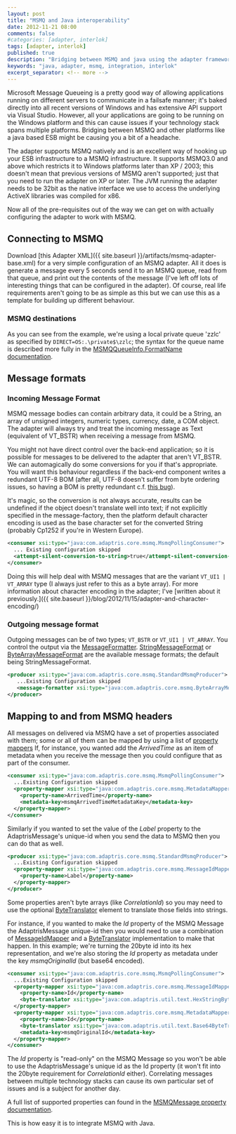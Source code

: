 ```yaml
---
layout: post
title: "MSMQ and Java interoperability"
date: 2012-11-21 08:00
comments: false
#categories: [adapter, interlok]
tags: [adapter, interlok]
published: true
description: "Bridging between MSMQ and java using the adapter framework"
keywords: "java, adapter, msmq, integration, interlok"
excerpt_separator: <!-- more -->
---
```


Microsoft Message Queueing is a pretty good way of allowing applications running on different servers to communicate in a failsafe manner; it's baked directly into all recent versions of Windows and has extensive API support via Visual Studio. However, all your applications are going to be running on the Windows platform and this can cause issues if your technology stack spans multiple platforms. Bridging between MSMQ and other platforms like a java based ESB might be causing you a bit of a headache.

<!-- more -->

The adapter supports MSMQ natively and is an excellent way of hooking up your ESB infrastructure to a MSMQ infrastructure. It supports MSMQ3.0 and above which restricts it to Windows platforms later than XP / 2003; this doesn't mean that previous versions of MSMQ aren't supported; just that you need to run the adapter on XP or later. The JVM running the adapter needs to be 32bit as the native interface we use to access the underlying ActiveX libraries was compiled for x86.

Now all of the pre-requisites out of the way we can get on with actually configuring the adapter to work with MSMQ.

## Connecting to MSMQ ##


Download [this Adapter XML]({{ site.baseurl }}/artifacts/msmq-adapter-base.xml) for a very simple configuration of an MSMQ adapter. All it does is generate a message every 5 seconds send it to an MSMQ queue, read from that queue, and print out the contents of the message (I've left off lots of interesting things that can be configured in the adapter). Of course, real life requirements aren't going to be as simple as this but we can use this as a template for building up different behaviour.

### MSMQ destinations ###

As you can see from the example, we're using a local private queue 'zzlc' as specified by `DIRECT=OS:.\private$\zzlc`; the syntax for the queue name is described more fully in the [MSMQQueueInfo.FormatName documentation](http://msdn.microsoft.com/en-us/library/ms705703%28VS.85%29.aspx).

## Message formats ##

### Incoming Message Format ###

MSMQ message bodies can contain arbitrary data, it could be a String, an array of unsigned integers, numeric types, currency, date, a COM object. The adapter will always try and treat the incoming message as Text (equivalent of VT_BSTR) when receiving a message from MSMQ.

You might not have direct control over the back-end application; so it is possible for messages to be delivered to the adapter that aren't VT_BSTR. We can automagically do some conversions for you if that's appropriate.  You will want this behaviour regardless if the back-end component writes a redundant UTF-8 BOM (after all, UTF-8 doesn't suffer from byte ordering issues, so having a BOM is pretty redundant c.f. [this bug](http://bugs.sun.com/bugdatabase/view_bug.do?bug_id=4508058)).

It's magic, so the conversion is not always accurate, results can be undefined if the object doesn't translate well into text; if not explicitly specified in the message-factory, then the platform default character encoding is used as the base character set for the converted String (probably Cp1252 if you're in Western Europe).

```xml
<consumer xsi:type="java:com.adaptris.core.msmq.MsmqPollingConsumer">
  ... Existing configuration skipped
  <attempt-silent-conversion-to-string>true</attempt-silent-conversion-to-string>
</consumer>
```

Doing this will help deal with MSMQ messages that are the variant `VT_UI1 | VT_ARRAY` type (I always just refer to this as a byte array). For more information about character encoding in the adapter; I've [written about it previously.]({{ site.baseurl }}/blog/2012/11/15/adapter-and-character-encoding/)

### Outgoing message format ###

Outgoing messages can be of two types; `VT_BSTR` or `VT_UI1 | VT_ARRAY`. You control the output via the [MessageFormatter][1]. [StringMessageFormat][] or [ByteArrayMessageFormat][] are the available message formats; the default being StringMessageFormat.

```xml
<producer xsi:type="java:com.adaptris.core.msmq.StandardMsmqProducer">
   ...Existing Configuration skipped
   <message-formatter xsi:type="java:com.adaptris.core.msmq.ByteArrayMessageFormat"/>
</producer>
```

## Mapping to and from MSMQ headers

All messages on delivered via MSMQ have a set of properties associated with them; some or all of them can be mapped by using a list of [property mappers][PropertyMapper] If, for instance, you wanted add the _ArrivedTime_ as an item of metadata when you receive the message then you could configure that as part of the consumer.

```xml
<consumer xsi:type="java:com.adaptris.core.msmq.MsmqPollingConsumer">
  ...Existing Configuration skipped
  <property-mapper xsi:type="java:com.adaptris.core.msmq.MetadataMapper">
    <property-name>ArrivedTime</property-name>
    <metadata-key>msmqArrivedTimeMetadataKey</metadata-key>
  </property-mapper>
</consumer>
```

Similarly if you wanted to set the value of the _Label_ property to the AdaptrisMessage's unique-id when you send the data to MSMQ then you can do that as well.

```xml
<producer xsi:type="java:com.adaptris.core.msmq.StandardMsmqProducer">
  ...Existing Configuration skipped
  <property-mapper xsi:type="java:com.adaptris.core.msmq.MessageIdMapper">
    <property-name>Label</property-name>
  </property-mapper>
</producer>
```

Some properties aren't byte arrays (like _CorrelationId_) so you may need to use the optional [ByteTranslator][2] element to translate those fields into strings.

For instance, if you wanted to make the _Id_ property of the MSMQ Message the AdaptrisMessage unique-id then you would need to use a combination of [MessageIdMapper][] and a [ByteTranslator][] implementation to make that happen. In this example; we're turning the 20byte id into its hex representation, and we're also storing the _Id_ property as metadata under the key _msmqOriginalId_ (but base64 encoded).

```xml
<consumer xsi:type="java:com.adaptris.core.msmq.MsmqPollingConsumer">
  ...Existing Configuration skipped
  <property-mapper xsi:type="java:com.adaptris.core.msmq.MessageIdMapper">
    <property-name>Id</property-name>
    <byte-translator xsi:type="java:com.adaptris.util.text.HexStringByteTranslator"/>
  </property-mapper>
  <property-mapper xsi:type="java:com.adaptris.core.msmq.MetadataMapper">
    <property-name>Id</property-name>
    <byte-translator xsi:type="java:com.adaptris.util.text.Base64ByteTranslator"/>
    <metadata-key>msmqOriginalId</metadata-key>
  </property-mapper>
</consumer>
```

The _Id_ property is "read-only" on the MSMQ Message so you won't be able to use the AdaptrisMessage's unique id as the Id property (it won't fit into the 20byte requirement for _CorrelationId_ either). Correlating messages between multiple technology stacks can cause its own particular set of issues and is a subject for another day.

A full list of supported properties can found in the [MSMQMessage property documentation](http://msdn.microsoft.com/en-us/library/ms705286%28VS.85%29.aspx).

This is how easy it is to integrate MSMQ with Java.

[1]: http://development.adaptris.net/javadocs/v2-snapshot/com/adaptris/core/msmq/StandardMsmqProducer.html#setMessageFormatter(com.adaptris.core.msmq.MsmqMessageFormat)
[StringMessageFormat]: http://development.adaptris.net/javadocs/v2-snapshot/com/adaptris/core/msmq/StringMessageFormat.html
[ByteArrayMessageFormat]: http://development.adaptris.net/javadocs/v2-snapshot/com/adaptris/core/msmq/ByteArrayMessageFormat.html
[PropertyMapper]: http://development.adaptris.net/javadocs/v2-snapshot/com/adaptris/core/msmq/PropertyMapper.html
[2]: http://development.adaptris.net/javadocs/v2-snapshot/com/adaptris/core/msmq/PropertyMapper.html#setByteTranslator(com.adaptris.util.text.ByteTranslator)
[MessageIdMapper]: http://development.adaptris.net/javadocs/v2-snapshot/com/adaptris/core/msmq/MessageIdMapper.html
[ByteTranslator]: http://development.adaptris.net/javadocs/v2-snapshot/com/adaptris/util/text/ByteTranslator.html